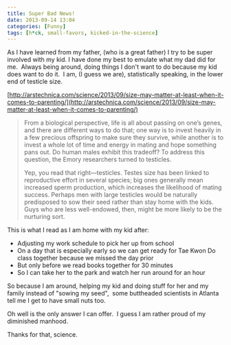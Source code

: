 ```yaml
---
title: Super Bad News!
date: 2013-09-14 13:04
categories: [Funny]
tags: [h*ck, small-favors, kicked-in-the-science]
---
```

As I have learned from my father, (who is a great father) I try to be super involved with my kid. I have done my best to emulate what my dad did for me.  Always being around, doing things I don't want to do because my kid does want to do it.  I am, (I guess we are), statistically speaking, in the lower end of testicle size.

[http://arstechnica.com/science/2013/09/size-may-matter-at-least-when-it-comes-to-parenting/](http://arstechnica.com/science/2013/09/size-may-matter-at-least-when-it-comes-to-parenting/)

<!--more-->

 > From a biological perspective, life is all about passing on one’s genes, and there are different ways to do that; one way is to invest heavily in a few precious offspring to make sure they survive, while another is to invest a whole lot of time and energy in mating and hope something pans out. Do human males exhibit this tradeoff? To address this question, the Emory researchers turned to testicles.
 > 
 > Yep, you read that right—testicles. Testes size has been linked to reproductive effort in several species; big ones generally mean increased sperm production, which increases the likelihood of mating success. Perhaps men with large testicles would be naturally predisposed to sow their seed rather than stay home with the kids. Guys who are less well-endowed, then, might be more likely to be the nurturing sort.
 
This is what I read as I am home with my kid after:

 - Adjusting my work schedule to pick her up from school
 - On a day that is especially early so we can get ready for Tae Kwon Do class together because we missed the day prior
 - But only before we read books together for 30 minutes
 - So I can take her to the park and watch her run around for an hour

So because I am around, helping my kid and doing stuff for her and my family instead of "sowing my seed",  some buttheaded scientists in Atlanta tell me I get to have small nuts too.

Oh well is the only answer I can offer.  I guess I am rather proud of my diminished manhood.

Thanks for that, science.